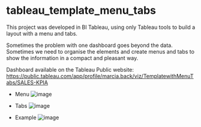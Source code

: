 # tableau_template_menu_tabs
This project was developed in BI Tableau, using only Tableau tools to build a layout with a menu and tabs.

Sometimes the problem with one dashboard goes beyond the data. Sometimes we need to organise the elements and create menus and tabs to show the information in a compact and pleasant way.

Dashboard available on the Tableau Public website:
https://public.tableau.com/app/profile/marcia.back/viz/TemplatewithMenuTabs/SALES-KPIA

- Menu
![image](https://github.com/marciaback/tableau_template_menu_tabs/assets/45545675/e37ec54c-eea7-4257-ba0c-cf03cf0372ce)

- Tabs
![image](https://github.com/marciaback/tableau_template_menu_tabs/assets/45545675/674ed83f-973f-40ed-a908-b0d4df3f9db5)

- Example
![image](https://github.com/marciaback/tableau_template_menu_tabs/assets/45545675/081cdb4f-dfa6-4e0e-a43d-ca45a99f6419)
